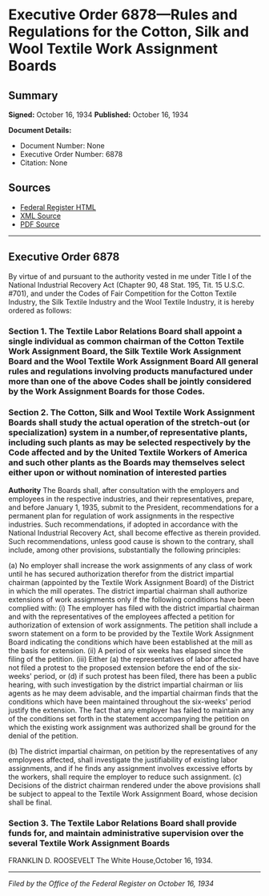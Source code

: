 # Executive Order 6878—Rules and Regulations for the Cotton, Silk and Wool Textile Work Assignment Boards

## Summary

**Signed:** October 16, 1934
**Published:** October 16, 1934

**Document Details:**
- Document Number: None
- Executive Order Number: 6878
- Citation: None

## Sources
- [Federal Register HTML](https://www.presidency.ucsb.edu/documents/executive-order-6878-rules-and-regulations-for-the-cotton-silk-and-wool-textile-work)
- [XML Source](None)
- [PDF Source](None)

---

## Executive Order 6878

By virtue of and pursuant to the authority vested in me under Title I of the National Industrial Recovery Act (Chapter 90, 48 Stat. 195, Tit. 15 U.S.C. #701), and under the Codes of Fair Competition for the Cotton Textile Industry, the Silk Textile Industry and the Wool Textile Industry, it is hereby ordered as follows:
### Section 1. The Textile Labor Relations Board shall appoint a single individual as common chairman of the Cotton Textile Work Assignment Board, the Silk Textile Work Assignment Board and the Wool Textile Work Assignment Board All general rules and regulations involving products manufactured under more than one of the above Codes shall be jointly considered by the Work Assignment Boards for those Codes.

### Section 2. The Cotton, Silk and Wool Textile Work Assignment Boards shall study the actual operation of the stretch-out (or specialization) system in a number,of representative plants, including such plants as may be selected respectively by the Code  affected and by the United Textile Workers of America and such other plants as the Boards may themselves select either upon or without nomination of interested parties

**Authority**
 The Boards shall, after consultation with the employers and employees in the respective industries, and their representatives, prepare, and before January 1, 1935, submit to the President, recommendations for a permanent plan for regulation of work assignments in the respective industries. Such recommendations, if adopted in accordance with the National Industrial Recovery Act, shall become effective as therein provided. Such recommendations, unless good cause is shown to the contrary, shall include, among other provisions, substantially the following principles:

(a) No employer shall increase the work assignments of any class of work until he has secured authorization therefor from the district impartial chairman (appointed by the Textile Work Assignment Board) of the District in which the mill operates. The district impartial chairman shall authorize extensions of work assignments only if the following conditions have been complied with:
    (i) The employer has filed with the district impartial chairman and with the representatives of the employees affected a petition for authorization of extension of work assignments. The petition shall include a sworn statement on a form to be provided by the Textile Work Assignment Board indicating the conditions which have been established at the mill as the basis for extension.
    (ii) A period of six weeks has elapsed since the filing of the petition.
    (iii) Either (a) the representatives of labor affected have not filed a protest to the proposed extension before the end of the six-weeks' period, or (d) if such protest has been filed, there has been a public hearing, with such investigation by the district impartial chairman or liis agents as he may deem advisable, and the impartial chairman finds that the conditions which have been maintained throughout the six-weeks' period justify the extension.
The fact that any employer has failed to maintain any of the conditions set forth in the statement accompanying the petition on which the existing work assignment was authorized shall be ground for the denial of the petition.

(b) The district impartial chairman, on petition by the representatives of any employees affected, shall investigate the justifiability of existing labor assignments, and if he finds any assignment involves excessive efforts by the workers, shall require the employer to reduce such assignment.
(c) Decisions of the district chairman rendered under the above provisions shall be subject to appeal to the Textile Work Assignment Board, whose decision shall be final.

### Section 3. The Textile Labor Relations Board shall provide funds for, and maintain administrative supervision over the several Textile Work Assignment Boards

FRANKLIN D. ROOSEVELT
The White House,October 16, 1934.

---

*Filed by the Office of the Federal Register on October 16, 1934*
